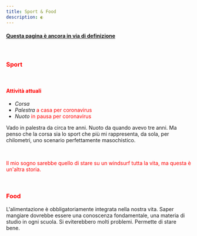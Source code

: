 ```yaml
---
title: Sport & Food
description: ◐
---
```


#### <span style="text-decoration:underline">Questa pagina è ancora in via di definizione</span>

&nbsp;

### <span style="color:red">Sport</span>

&nbsp;

#### <span style="color:red">Attività attuali</span>
* _Corsa_
* _Palestra_ <span style="color:red">a casa per coronavirus</span>
* _Nuoto_ <span style="color:red">in pausa per coronavirus</span>

Vado in palestra da circa tre anni. Nuoto da quando avevo tre anni. Ma penso che la corsa sia lo sport che più mi rappresenta, da sola, per chilometri, uno scenario perfettamente masochistico.

&nbsp;

<span style="color:red">Il mio sogno sarebbe quello di stare su un windsurf tutta la vita, ma questa è un'altra storia.</span>

&nbsp;

### <span style="color:red">Food</span>

L'alimentazione è obbligatoriamente integrata nella nostra vita. Saper mangiare dovrebbe essere una conoscenza fondamentale, una materia di studio in ogni scuola. Si eviterebbero molti problemi. Permette di stare bene.
